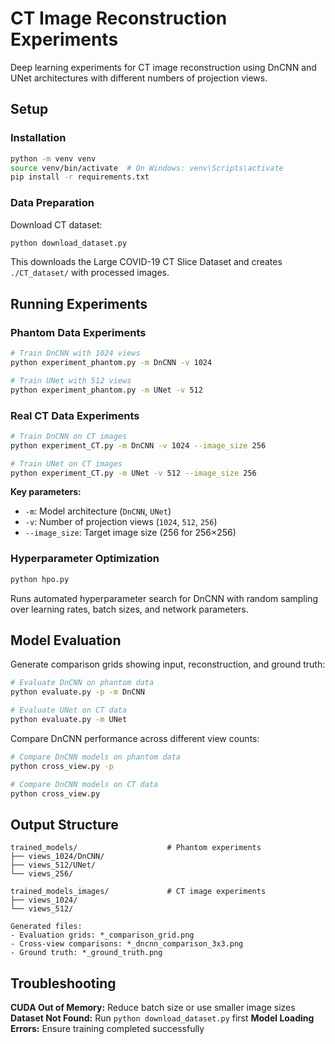 # CT Image Reconstruction Experiments

Deep learning experiments for CT image reconstruction using DnCNN and UNet architectures with different numbers of projection views.

## Setup

### Installation
```bash
python -m venv venv
source venv/bin/activate  # On Windows: venv\Scripts\activate
pip install -r requirements.txt
```

### Data Preparation
Download CT dataset:
```bash
python download_dataset.py
```
This downloads the Large COVID-19 CT Slice Dataset and creates `./CT_dataset/` with processed images.

## Running Experiments

### Phantom Data Experiments
```bash
# Train DnCNN with 1024 views
python experiment_phantom.py -m DnCNN -v 1024

# Train UNet with 512 views  
python experiment_phantom.py -m UNet -v 512
```

### Real CT Data Experiments
```bash
# Train DnCNN on CT images
python experiment_CT.py -m DnCNN -v 1024 --image_size 256

# Train UNet on CT images
python experiment_CT.py -m UNet -v 512 --image_size 256
```

**Key parameters:**
- `-m`: Model architecture (`DnCNN`, `UNet`)
- `-v`: Number of projection views (`1024`, `512`, `256`)
- `--image_size`: Target image size (256 for 256×256)

### Hyperparameter Optimization
```bash
python hpo.py
```
Runs automated hyperparameter search for DnCNN with random sampling over learning rates, batch sizes, and network parameters.

## Model Evaluation

Generate comparison grids showing input, reconstruction, and ground truth:
```bash
# Evaluate DnCNN on phantom data
python evaluate.py -p -m DnCNN

# Evaluate UNet on CT data  
python evaluate.py -m UNet
```

Compare DnCNN performance across different view counts:
```bash
# Compare DnCNN models on phantom data
python cross_view.py -p

# Compare DnCNN models on CT data
python cross_view.py
```

## Output Structure

```
trained_models/                    # Phantom experiments
├── views_1024/DnCNN/
├── views_512/UNet/
└── views_256/

trained_models_images/             # CT image experiments  
├── views_1024/
└── views_512/

Generated files:
- Evaluation grids: *_comparison_grid.png
- Cross-view comparisons: *_dncnn_comparison_3x3.png  
- Ground truth: *_ground_truth.png
```

## Troubleshooting

**CUDA Out of Memory:** Reduce batch size or use smaller image sizes
**Dataset Not Found:** Run `python download_dataset.py` first
**Model Loading Errors:** Ensure training completed successfully